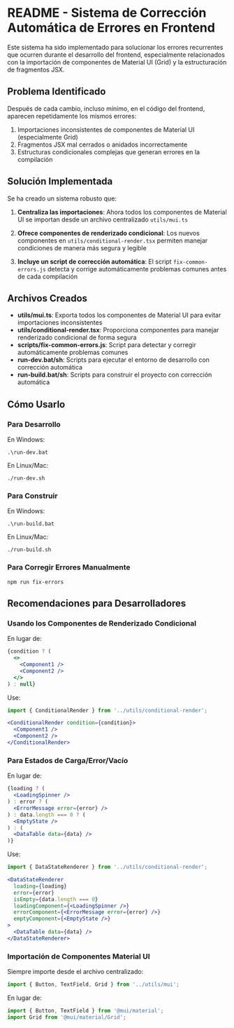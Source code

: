 # README - Sistema de Corrección Automática de Errores en Frontend

Este sistema ha sido implementado para solucionar los errores recurrentes que ocurren durante el desarrollo del frontend, especialmente relacionados con la importación de componentes de Material UI (Grid) y la estructuración de fragmentos JSX.

## Problema Identificado

Después de cada cambio, incluso mínimo, en el código del frontend, aparecen repetidamente los mismos errores:

1. Importaciones inconsistentes de componentes de Material UI (especialmente Grid)
2. Fragmentos JSX mal cerrados o anidados incorrectamente
3. Estructuras condicionales complejas que generan errores en la compilación

## Solución Implementada

Se ha creado un sistema robusto que:

1. **Centraliza las importaciones**: Ahora todos los componentes de Material UI se importan desde un archivo centralizado `utils/mui.ts`

2. **Ofrece componentes de renderizado condicional**: Los nuevos componentes en `utils/conditional-render.tsx` permiten manejar condiciones de manera más segura y legible

3. **Incluye un script de corrección automática**: El script `fix-common-errors.js` detecta y corrige automáticamente problemas comunes antes de cada compilación

## Archivos Creados

- **utils/mui.ts**: Exporta todos los componentes de Material UI para evitar importaciones inconsistentes
- **utils/conditional-render.tsx**: Proporciona componentes para manejar renderizado condicional de forma segura
- **scripts/fix-common-errors.js**: Script para detectar y corregir automáticamente problemas comunes
- **run-dev.bat/sh**: Scripts para ejecutar el entorno de desarrollo con corrección automática
- **run-build.bat/sh**: Scripts para construir el proyecto con corrección automática

## Cómo Usarlo

### Para Desarrollo

En Windows:
```
.\run-dev.bat
```

En Linux/Mac:
```
./run-dev.sh
```

### Para Construir

En Windows:
```
.\run-build.bat
```

En Linux/Mac:
```
./run-build.sh
```

### Para Corregir Errores Manualmente

```
npm run fix-errors
```

## Recomendaciones para Desarrolladores

### Usando los Componentes de Renderizado Condicional

En lugar de:
```jsx
{condition ? (
  <>
    <Component1 />
    <Component2 />
  </>
) : null}
```

Use:
```jsx
import { ConditionalRender } from '../utils/conditional-render';

<ConditionalRender condition={condition}>
  <Component1 />
  <Component2 />
</ConditionalRender>
```

### Para Estados de Carga/Error/Vacío

En lugar de:
```jsx
{loading ? (
  <LoadingSpinner />
) : error ? (
  <ErrorMessage error={error} />
) : data.length === 0 ? (
  <EmptyState />
) : (
  <DataTable data={data} />
)}
```

Use:
```jsx
import { DataStateRenderer } from '../utils/conditional-render';

<DataStateRenderer
  loading={loading}
  error={error}
  isEmpty={data.length === 0}
  loadingComponent={<LoadingSpinner />}
  errorComponent={<ErrorMessage error={error} />}
  emptyComponent={<EmptyState />}
>
  <DataTable data={data} />
</DataStateRenderer>
```

### Importación de Componentes Material UI

Siempre importe desde el archivo centralizado:
```jsx
import { Button, TextField, Grid } from '../utils/mui';
```

En lugar de:
```jsx
import { Button, TextField } from '@mui/material';
import Grid from '@mui/material/Grid';
```
